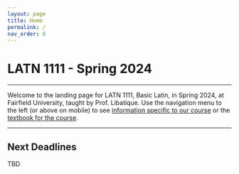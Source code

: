 ```yaml
---
layout: page
title: Home
permalink: /
nav_order: 0
---
```


# LATN 1111 - Spring 2024

***

Welcome to the landing page for LATN 1111, Basic Latin, in Spring 2024, at Fairfield University, taught by Prof. Libatique. Use the navigation menu to the left (or above on mobile) to see [information specific to our course](/course_info) or the [textbook for the course](/textbook).

***

## Next Deadlines

TBD